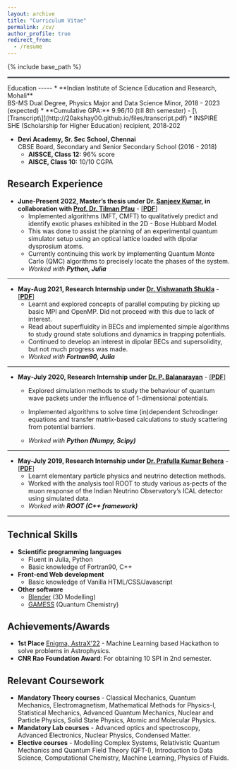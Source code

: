 ```yaml
---
layout: archive
title: "Curriculum Vitae"
permalink: /cv/
author_profile: true
redirect_from:
  - /resume
---
```


{% include base_path %}
<hr style="text-align:left;margin-left:0;border-top:2px solid #6b7278"> 
Education
-----
* **Indian Institute of Science Education and Research, Mohali** <br> BS-MS Dual Degree, Physics Major and Data Science Minor, 2018 - 2023 (expected)
    * **Cumulative GPA:** 9.96/10 (till 8th semester) - [\[Transcript\]](http://20akshay00.github.io/files/transcript.pdf)
    * INSPIRE SHE (Scholarship for Higher Education) recipient, 2018‑202

* **Devi Academy, Sr. Sec School, Chennai** <br> CBSE Board, Secondary and Senior Secondary School (2016 - 2018)
    * **AISSCE, Class 12:** 96% score
    * **AISCE, Class 10:** 10/10 CGPA

Research Experience
-----
* **June-Present 2022, Master’s thesis under Dr. [Sanjeev Kumar](https://www.iisermohali.ac.in/awards-recognitions/dps/dr-sanjeev-kumar), in collaboration with [Prof. Dr. Tilman Pfau](https://www.pi5.uni-stuttgart.de/institute/team/)** - [\[**PDF**\]](http://20akshay00.github.io/files/summer2022.pdf)
  * Implemented algorithms (MFT, CMFT) to qualitatively predict and identify exotic phases exhibited in the 2D - Bose Hubbard Model.
  * This was done to assist the planning of an experimental quantum simulator setup using an optical lattice loaded with dipolar dysprosium atoms. 
  * Currently continuing this work by implementing Quantum Monte Carlo (QMC) algorithms to precisely locate the phases of the system.
  * *Worked with **Python, Julia***

---

* **May‐Aug 2021, Research Internship under [Dr. Vishwanath Shukla](https://vishwanathshukla.in/)** - [\[**PDF**\]](https://20akshay00.github.io/Summer2021/)
  * Learnt and explored concepts of parallel computing by picking up basic MPI and OpenMP. Did not proceed with this due to lack of interest. 
  * Read about superfluidity in BECs and implemented simple algorithms to study ground state solutions and dynamics in trapping potentials. 
  * Continued to develop an interest in dipolar BECs and supersolidity, but not much progress was made.
  * *Worked with **Fortran90, Julia***

---

* **May‐July 2020, Research Internship under [Dr. P. Balanarayan](https://www.iisermohali.ac.in/faculty/dcs/balanarayan)** - [\[**PDF**\]](http://20akshay00.github.io/files/summer2020.pdf)
  * Explored simulation methods to study the behaviour of quantum wave packets under the influence of 1-dimensional potentials.
  * Implemented algorithms to solve time (in)dependent Schrodinger equations and transfer matrix-based calculations to study scattering from potential barriers.

  * *Worked with **Python (Numpy, Scipy)***

---

* **May-July 2019, Research Internship under [Dr. Prafulla Kumar Behera](https://physics.iitm.ac.in/behera)** - [\[**PDF**\]](http://20akshay00.github.io/files/summer2019.pdf)
  * Learnt elementary particle physics and neutrino detection methods.
  * Worked with the analysis tool ROOT to study various as‐pects of the muon response of the Indian Neutrino Observatory’s ICAL detector using simulated data.
  * *Worked with **ROOT (C++ framework)***

---

Technical Skills
-----
* **Scientific programming languages**
  * Fluent in Julia, Python
  * Basic knowledge of Fortran90, C++
* **Front-end Web development**
  * Basic knowledge of Vanilla HTML/CSS/Javascript
* **Other software**
  * [Blender](https://www.blender.org/) (3D Modelling)
  * [GAMESS](https://www.msg.chem.iastate.edu/gamess/) (Quantum Chemistry)

Achievements/Awards
-----
* **1st Place** [Enigma, AstraX'22](http://20akshay00.github.io/files/enigma_cert.png) - Machine Learning based Hackathon to solve problems in Astrophysics.
* **CNR Rao Foundation Award**: For obtaining 10 SPI in 2nd semester.

Relevant Coursework
-----
* **Mandatory Theory courses** - Classical Mechanics, Quantum Mechanics, Electromagnetism, Mathematical Methods for Physics-I, Statistical Mechanics, Advanced Quantum Mechanics, Nuclear and Particle Physics, Solid State Physics, Atomic and Molecular Physics.
* **Mandatory Lab courses** - Advanced optics and spectroscopy, Advanced Electronics, Nuclear Physics, Condensed Matter.
* **Elective courses** - Modelling Complex Systems, Relativistic Quantum Mechanics and Quantum Field Theory (QFT-I), Introduction to Data Science, Computational Chemistry, Machine Learning, Physics of Fluids.

<!-- Talks
======
  <ul>{% for post in site.talks %}
    {% include archive-single-talk-cv.html %}
  {% endfor %}</ul> -->
<!-- 
Publications
======
  <ul>{% for post in site.publications %}
    {% include archive-single-cv.html %}
  {% endfor %}</ul>
   -->

<!--   
Teaching
======
  <ul>{% for post in site.teaching %}
    {% include archive-single-cv.html %}
  {% endfor %}</ul>
  
<!-- Service and leadership
======
* Currently signed in to 43 different slack teams -->
